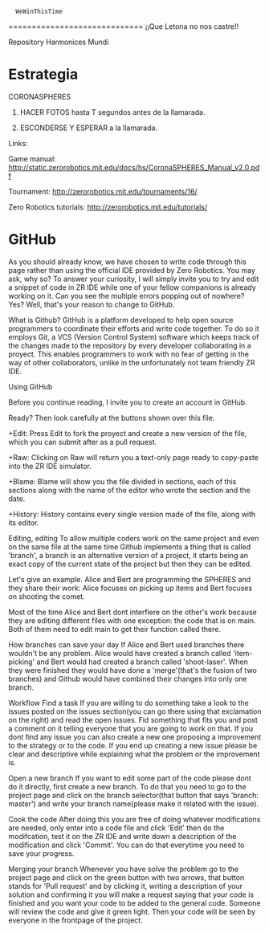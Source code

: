       WeWinThisTime
=============================
¡¡Que Letona no nos castre!!

</b>Repository Harmonices Mundi</b>

Estrategia
=============
CORONASPHERES

1) HACER FOTOS hasta T segundos antes de la llamarada.

2) ESCONDERSE Y ESPERAR a la llamarada.

Links:

Game manual: http://static.zerorobotics.mit.edu/docs/hs/CoronaSPHERES_Manual_v2.0.pdf

Tournament: http://zerorobotics.mit.edu/tournaments/16/

Zero Robotics tutorials: http://zerorobotics.mit.edu/tutorials/


GitHub
==============

As you should already know, we have chosen to write code through this page rather than using the official IDE provided by Zero Robotics. You may ask, why so? To answer your curiosity, I will simply invite you to try and edit a snippet of code in ZR IDE while one of your fellow companions is already working on it. Can you see the multiple errors popping out of nowhere? Yes? Well, that's your reason to change to GitHub.

What is Github? GitHub is a platform developed to help open source programmers to coordinate their efforts and write code together. To do so it employs Git, a VCS (Version Control System) software which keeps track of the changes made to the repository by every developer collaborating in a proyect. This enables programmers to work with no fear of getting in the way of other collaborators, unlike in the unfortunately not team friendly ZR IDE.

Using GitHub


Before you continue reading, I invite you to create an account in GitHub.

Ready? Then look carefully at the buttons shown over this file.

+Edit: Press Edit to fork the proyect and create a new version of the file, which you can submit after as a pull request.

+Raw: Clicking on Raw will return you a text-only page ready to copy-paste into the ZR IDE simulator.

+Blame: Blame will show you the file divided in sections, each of this sections along with the name of the editor who wrote the section and the date.

+History: History contains every single version made of the file, along with its editor.

Editing, editing
To allow multiple coders work on the same project and even on the same file at the same time Github implements a thing that is called 'branch', a branch is an alternative version of a project, it starts being an exact copy of the current state of the project but then they can be edited.

Let's give an example. Alice and Bert are programming the SPHERES and they share their work: Alice focuses on picking up items and Bert focuses on shooting the comet.

Most of the time Alice and Bert dont interfiere on the other's work because they are editing different files with one exception: the code that is on main. Both of them need to edit main to get their function called there.

How branches can save your day
If Alice and Bert used branches there wouldn't be any problem. Alice would have created a branch called 'item-picking' and Bert would had created a branch called 'shoot-laser'. When they were finished they would have done a 'merge'(that's the fusion of two branches) and Github would have combined their changes into only one branch.

Workflow
Find a task If you are willing to do something take a look to the issues posted on the issues section(you can go there using that exclamation on the right) and read the open issues. Fid something that fits you and post a comment on it telling everyone that you are going to work on that. If you dont find any issue you can also create a new one proposing a improvement to the strategy or to the code. If you end up creating a new issue please be clear and descriptive while explaining what the problem or the improvement is.

Open a new branch If you want to edit some part of the code please dont do it directly, first create a new branch. To do that you need to go to the project page and click on the branch selector(that button that says 'branch: master') and write your branch name(please make it related with the issue).

Cook the code After doing this you are free of doing whatever modifications are needed, only enter into a code file and click 'Edit' then do the modifcation, test it on the ZR IDE and write down a description of the modification and click 'Commit'. You can do that everytime you need to save your progress.

Merging your branch Whenever you have solve the problem go to the project page and click on the green button with two arrows, that button stands for 'Pull request' and by clicking it, writing a description of your solution and confirming it you will make a request saying that your code is finished and you want your code to be added to the general code. Someone will review the code and give it green light. Then your code will be seen by everyone in the frontpage of the project.
